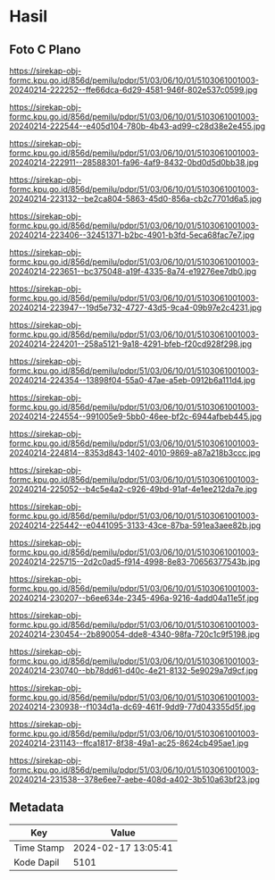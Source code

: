 # Hasil

## Foto C Plano

https://sirekap-obj-formc.kpu.go.id/856d/pemilu/pdpr/51/03/06/10/01/5103061001003-20240214-222252--ffe66dca-6d29-4581-946f-802e537c0599.jpg

https://sirekap-obj-formc.kpu.go.id/856d/pemilu/pdpr/51/03/06/10/01/5103061001003-20240214-222544--e405d104-780b-4b43-ad99-c28d38e2e455.jpg

https://sirekap-obj-formc.kpu.go.id/856d/pemilu/pdpr/51/03/06/10/01/5103061001003-20240214-222911--28588301-fa96-4af9-8432-0bd0d5d0bb38.jpg

https://sirekap-obj-formc.kpu.go.id/856d/pemilu/pdpr/51/03/06/10/01/5103061001003-20240214-223132--be2ca804-5863-45d0-856a-cb2c7701d6a5.jpg

https://sirekap-obj-formc.kpu.go.id/856d/pemilu/pdpr/51/03/06/10/01/5103061001003-20240214-223406--32451371-b2bc-4901-b3fd-5eca68fac7e7.jpg

https://sirekap-obj-formc.kpu.go.id/856d/pemilu/pdpr/51/03/06/10/01/5103061001003-20240214-223651--bc375048-a19f-4335-8a74-e19276ee7db0.jpg

https://sirekap-obj-formc.kpu.go.id/856d/pemilu/pdpr/51/03/06/10/01/5103061001003-20240214-223947--19d5e732-4727-43d5-9ca4-09b97e2c4231.jpg

https://sirekap-obj-formc.kpu.go.id/856d/pemilu/pdpr/51/03/06/10/01/5103061001003-20240214-224201--258a5121-9a18-4291-bfeb-f20cd928f298.jpg

https://sirekap-obj-formc.kpu.go.id/856d/pemilu/pdpr/51/03/06/10/01/5103061001003-20240214-224354--13898f04-55a0-47ae-a5eb-0912b6a111d4.jpg

https://sirekap-obj-formc.kpu.go.id/856d/pemilu/pdpr/51/03/06/10/01/5103061001003-20240214-224554--991005e9-5bb0-46ee-bf2c-6944afbeb445.jpg

https://sirekap-obj-formc.kpu.go.id/856d/pemilu/pdpr/51/03/06/10/01/5103061001003-20240214-224814--8353d843-1402-4010-9869-a87a218b3ccc.jpg

https://sirekap-obj-formc.kpu.go.id/856d/pemilu/pdpr/51/03/06/10/01/5103061001003-20240214-225052--b4c5e4a2-c926-49bd-91af-4e1ee212da7e.jpg

https://sirekap-obj-formc.kpu.go.id/856d/pemilu/pdpr/51/03/06/10/01/5103061001003-20240214-225442--e0441095-3133-43ce-87ba-591ea3aee82b.jpg

https://sirekap-obj-formc.kpu.go.id/856d/pemilu/pdpr/51/03/06/10/01/5103061001003-20240214-225715--2d2c0ad5-f914-4998-8e83-70656377543b.jpg

https://sirekap-obj-formc.kpu.go.id/856d/pemilu/pdpr/51/03/06/10/01/5103061001003-20240214-230207--b6ee634e-2345-496a-9216-4add04a11e5f.jpg

https://sirekap-obj-formc.kpu.go.id/856d/pemilu/pdpr/51/03/06/10/01/5103061001003-20240214-230454--2b890054-dde8-4340-98fa-720c1c9f5198.jpg

https://sirekap-obj-formc.kpu.go.id/856d/pemilu/pdpr/51/03/06/10/01/5103061001003-20240214-230740--bb78dd61-d40c-4e21-8132-5e9029a7d9cf.jpg

https://sirekap-obj-formc.kpu.go.id/856d/pemilu/pdpr/51/03/06/10/01/5103061001003-20240214-230938--f1034d1a-dc69-461f-9dd9-77d043355d5f.jpg

https://sirekap-obj-formc.kpu.go.id/856d/pemilu/pdpr/51/03/06/10/01/5103061001003-20240214-231143--ffca1817-8f38-49a1-ac25-8624cb495ae1.jpg

https://sirekap-obj-formc.kpu.go.id/856d/pemilu/pdpr/51/03/06/10/01/5103061001003-20240214-231538--378e6ee7-aebe-408d-a402-3b510a63bf23.jpg


## Metadata

| Key        | Value               |
| ---------- | ------------------- |
| Time Stamp | 2024-02-17 13:05:41 |
| Kode Dapil | 5101                |



